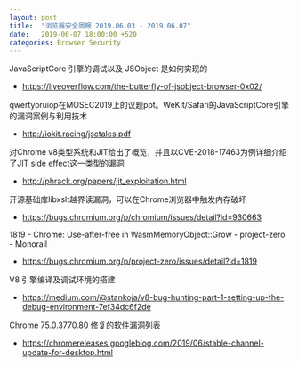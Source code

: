 ```yaml
---
layout: post
title:  "浏览器安全周报 2019.06.03 - 2019.06.07"
date:   2019-06-07 18:00:00 +520
categories: Browser Security
---
```


JavaScriptCore 引擎的调试以及 JSObject 是如何实现的
- https://liveoverflow.com/the-butterfly-of-jsobject-browser-0x02/

qwertyoruiop在MOSEC2019上的议题ppt。WeKit/Safari的JavaScriptCore引擎的漏洞案例与利用技术
- http://iokit.racing/jsctales.pdf

对Chrome v8类型系统和JIT给出了概览，并且以CVE-2018-17463为例详细介绍了JIT side effect这一类型的漏洞
- http://phrack.org/papers/jit_exploitation.html

开源基础库libxslt越界读漏洞，可以在Chrome浏览器中触发内存破坏
- https://bugs.chromium.org/p/chromium/issues/detail?id=930663

1819 - Chrome: Use-after-free in WasmMemoryObject::Grow - project-zero - Monorail
- https://bugs.chromium.org/p/project-zero/issues/detail?id=1819

V8 引擎编译及调试环境的搭建
- https://medium.com/@stankoja/v8-bug-hunting-part-1-setting-up-the-debug-environment-7ef34dc6f2de

Chrome 75.0.3770.80 修复的软件漏洞列表
- https://chromereleases.googleblog.com/2019/06/stable-channel-update-for-desktop.html